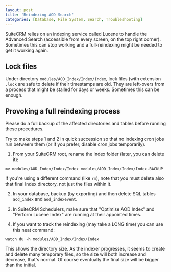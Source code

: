 ```yaml
---
layout: post
title: 'Reindexing AOD Search'
categories: [Database, File System, Search, Troubleshooting]
---
```

SuiteCRM relies on an indexing service called Lucene to handle the Advanced Search (accessible from every screen, on the top right corner). Sometimes this can stop working and a full-reindexing might be needed to get it working again.

## Lock files

Under directory `modules/AOD_Index/Index/Index`, lock files (with extension `.lock` are safe to delete if their timestamps are old. They are left-overs from a process that might be stalled for days or weeks. Sometimes this can be enough.

## Provoking a full reindexing process

Please do a full backup of the affected directories and tables before running these procedures.

Try to make steps 1 and 2 in quick succession so that no indexing cron jobs run betweem them (or if you prefer, disable cron jobs temporarily).

1. From your SuiteCRM root, rename the Index folder (later, you can delete it):

`mv modules/AOD_Index/Index/Index modules/AOD_Index/Index/Index.BACKUP`

If you're using a different command (like `rm`), note that you must delete also that final Index directory, not just the files within it.

2. In your database, backup (by exporting) and then delete SQL tables `aod_index` and `aod_indexevent`.

3. In SuiteCRM Schedulers, make sure that "Optimise AOD Index" and "Perform Lucene Index" are running at their appointed times.

4. If you want to track the reindexing (may take a LONG time) you can use this neat command:

`watch du -h modules/AOD_Index/Index/Index`

This shows the directory size. As the indexer progresses, it seems to create and delete many temporary files, so the size will both increase and decrease, that's normal. Of course eventually the final size will be bigger than the initial. 
